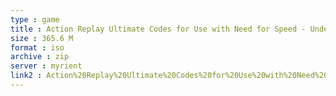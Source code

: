 ```yaml
---
type : game
title : Action Replay Ultimate Codes for Use with Need for Speed - Underground 2 (USA) (Unl)
size : 365.6 M
format : iso
archive : zip
server : myrient
link2 : Action%20Replay%20Ultimate%20Codes%20for%20Use%20with%20Need%20for%20Speed%20-%20Underground%202%20%28USA%29%20%28Unl%29
---
```

